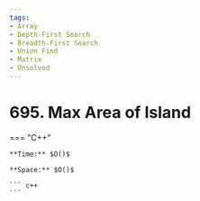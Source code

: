 ```yaml
---
tags:
- Array
- Depth-First Search
- Breadth-First Search
- Union Find
- Matrix
- Unsolved
---
```



# 695. Max Area of Island

=== "C++"

    **Time:** $O()$

    **Space:** $O()$

    ``` c++
    ```